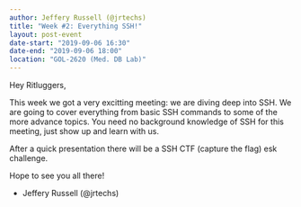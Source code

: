 ```yaml
---
author: Jeffery Russell (@jrtechs)
title: "Week #2: Everything SSH!"
layout: post-event
date-start: "2019-09-06 16:30"
date-end: "2019-09-06 18:00"
location: "GOL-2620 (Med. DB Lab)"
---
```


Hey Ritluggers,

This week we got a very excitting meeting: we are diving deep into SSH.
We are going to cover everything from basic SSH commands to some of the more advance topics.
You need no background knowledge of SSH for this meeting, just show up and learn with us.

After a quick presentation there will be a SSH CTF (capture the flag) esk challenge.

Hope to see you all there!

- Jeffery Russell (@jrtechs)
